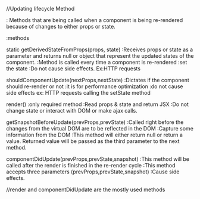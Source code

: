//Updating lifecycle Method

: Methods that are being called when a component is being re-rendered because of changes to either props or state.

:methods

static getDerivedStateFromProps(props, state)
:Receives props or state as a parameter and returns null or object that represent the updated states of the component.
:Method is called every time a component is re-rendered
:set the state
:Do not cause side effects. Ex:HTTP requests


shouldComponentUpdate(nextProps,nextState)
:Dictates if the component should re-render or not
:it is for performance optimization
:do not cause side effects ex: HTTP requests calling the setState method


render()
:only required method
:Read props & state and return JSX
:Do not change state or interact with DOM or make ajax calls.

getSnapshotBeforeUpdate(prevProps,prevState)
:Called right before the changes from the virtual DOM are to be reflected in the DOM
:Capture some information from the DOM
:This method will either return null or return a value. Returned value will be passed as the third parameter to the next method. 

componentDidUpdate(prevProps,prevState,snapshot)
:This method will be called after the render is finished in the re-render cycle
:This method accepts three parameters (prevProps,prevState,snapshot)
:Cause side effects.


//render and componentDidUpdate are the mostly used methods